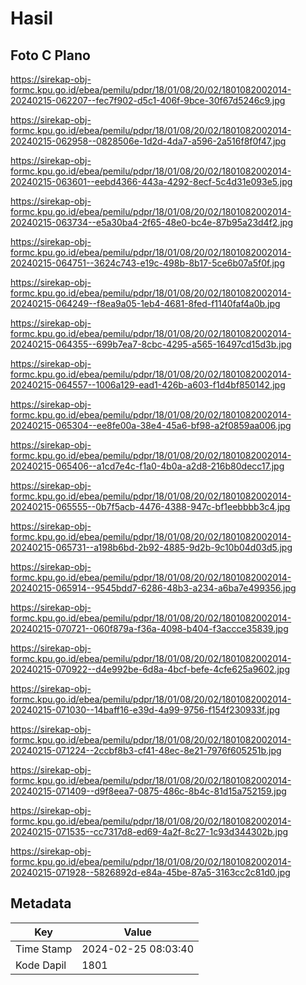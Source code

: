 # Hasil

## Foto C Plano

https://sirekap-obj-formc.kpu.go.id/ebea/pemilu/pdpr/18/01/08/20/02/1801082002014-20240215-062207--fec7f902-d5c1-406f-9bce-30f67d5246c9.jpg

https://sirekap-obj-formc.kpu.go.id/ebea/pemilu/pdpr/18/01/08/20/02/1801082002014-20240215-062958--0828506e-1d2d-4da7-a596-2a516f8f0f47.jpg

https://sirekap-obj-formc.kpu.go.id/ebea/pemilu/pdpr/18/01/08/20/02/1801082002014-20240215-063601--eebd4366-443a-4292-8ecf-5c4d31e093e5.jpg

https://sirekap-obj-formc.kpu.go.id/ebea/pemilu/pdpr/18/01/08/20/02/1801082002014-20240215-063734--e5a30ba4-2f65-48e0-bc4e-87b95a23d4f2.jpg

https://sirekap-obj-formc.kpu.go.id/ebea/pemilu/pdpr/18/01/08/20/02/1801082002014-20240215-064751--3624c743-e19c-498b-8b17-5ce6b07a5f0f.jpg

https://sirekap-obj-formc.kpu.go.id/ebea/pemilu/pdpr/18/01/08/20/02/1801082002014-20240215-064249--f8ea9a05-1eb4-4681-8fed-f1140faf4a0b.jpg

https://sirekap-obj-formc.kpu.go.id/ebea/pemilu/pdpr/18/01/08/20/02/1801082002014-20240215-064355--699b7ea7-8cbc-4295-a565-16497cd15d3b.jpg

https://sirekap-obj-formc.kpu.go.id/ebea/pemilu/pdpr/18/01/08/20/02/1801082002014-20240215-064557--1006a129-ead1-426b-a603-f1d4bf850142.jpg

https://sirekap-obj-formc.kpu.go.id/ebea/pemilu/pdpr/18/01/08/20/02/1801082002014-20240215-065304--ee8fe00a-38e4-45a6-bf98-a2f0859aa006.jpg

https://sirekap-obj-formc.kpu.go.id/ebea/pemilu/pdpr/18/01/08/20/02/1801082002014-20240215-065406--a1cd7e4c-f1a0-4b0a-a2d8-216b80decc17.jpg

https://sirekap-obj-formc.kpu.go.id/ebea/pemilu/pdpr/18/01/08/20/02/1801082002014-20240215-065555--0b7f5acb-4476-4388-947c-bf1eebbbb3c4.jpg

https://sirekap-obj-formc.kpu.go.id/ebea/pemilu/pdpr/18/01/08/20/02/1801082002014-20240215-065731--a198b6bd-2b92-4885-9d2b-9c10b04d03d5.jpg

https://sirekap-obj-formc.kpu.go.id/ebea/pemilu/pdpr/18/01/08/20/02/1801082002014-20240215-065914--9545bdd7-6286-48b3-a234-a6ba7e499356.jpg

https://sirekap-obj-formc.kpu.go.id/ebea/pemilu/pdpr/18/01/08/20/02/1801082002014-20240215-070721--060f879a-f36a-4098-b404-f3accce35839.jpg

https://sirekap-obj-formc.kpu.go.id/ebea/pemilu/pdpr/18/01/08/20/02/1801082002014-20240215-070922--d4e992be-6d8a-4bcf-befe-4cfe625a9602.jpg

https://sirekap-obj-formc.kpu.go.id/ebea/pemilu/pdpr/18/01/08/20/02/1801082002014-20240215-071030--14baff16-e39d-4a99-9756-f154f230933f.jpg

https://sirekap-obj-formc.kpu.go.id/ebea/pemilu/pdpr/18/01/08/20/02/1801082002014-20240215-071224--2ccbf8b3-cf41-48ec-8e21-7976f605251b.jpg

https://sirekap-obj-formc.kpu.go.id/ebea/pemilu/pdpr/18/01/08/20/02/1801082002014-20240215-071409--d9f8eea7-0875-486c-8b4c-81d15a752159.jpg

https://sirekap-obj-formc.kpu.go.id/ebea/pemilu/pdpr/18/01/08/20/02/1801082002014-20240215-071535--cc7317d8-ed69-4a2f-8c27-1c93d344302b.jpg

https://sirekap-obj-formc.kpu.go.id/ebea/pemilu/pdpr/18/01/08/20/02/1801082002014-20240215-071928--5826892d-e84a-45be-87a5-3163cc2c81d0.jpg


## Metadata

| Key        | Value               |
| ---------- | ------------------- |
| Time Stamp | 2024-02-25 08:03:40 |
| Kode Dapil | 1801                |



